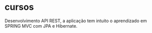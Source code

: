 # cursos
Desenvolvimento API REST, a aplicação tem intuito o aprendizado em SPRING MVC com JPA e Hibernate.
